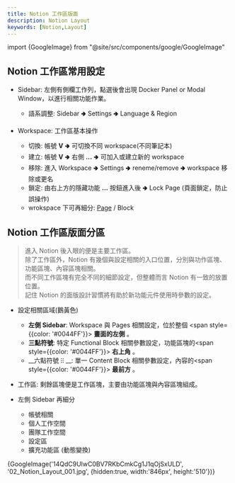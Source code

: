 ```yaml
---
title: Notion 工作區版面
description: Notion Layout
keywords: [Notion,Layout]
---
```

import {GoogleImage} from "@site/src/components/google/GoogleImage"


## Notion 工作區常用設定
* Sidebar: 左側有側欄工作列，點選後會出現 Docker Panel or Modal Window，以進行相關功能作業。
    * 語系調整: Sidebar 🢂 Settings 🢂 Language & Region  
     
* Workspace: 工作區基本操作  
    * 切換: 帳號 __V__  🢂 可切換不同 workspace(不同筆記本)  
    * 建立: 帳號 __V__ 🢂 右側 __...__ 🢂 可加入或建立新的 workspace  
    * 移除: 進入 Workspace 🢂 Settings 🢂 reneme/remove 🢂 workspace 移除或更名  
    * 鎖定: 由右上方的隱藏功能 __...__ 按鈕進入後 🢂 Lock Page (頁面鎖定，防止誤操作)  
    * wrokspace 下可再細分: [Page](./Notion_Page) / Block 


## Notion 工作區版面分區
> 進入 Notion 後入眼的便是主要工作區。 <br/>
> 除了工作區外，Notion 有幾個與設定相關的入口位置，分別與功作區塊、功能區塊、內容區塊相關。 <br/>
> 而不同工作區塊有完全不同的細節設定，但整體而言 Notion 有一致的放置位置。  <br/>
> 記住 Notion 的面版設計習慣將有助於新功能元件使用時參數的設定。  

* 設定相關區域(鵝黃色)
    * __左側 Sidebar__: Workspace 與 Pages 相關設定，位於整個 <span style={{color: '#0044FF'}}> **畫面的左側** </span> 。
    * __三點符號__: 特定 Functional  Block 相關參數設定，功能區塊的<span style={{color: '#0044FF'}}> **右上角** </span>。
    * __六點符號 ⁝⁝ __: 單一 Content Block 相關參數設定，內容的<span style={{color: '#0044FF'}}> **最前方** </span>。

    
* 工作區: 剩餘區塊便是工作區塊，主要由功能區塊與內容區塊組成。

* 左側 Sidebar 再細分
    * 帳號相關
    * 個人工作空間
    * 團隊工作空間
    * 設定區
    * 擴充功能區 (動態變換)


<span>
 {GoogleImage('14QdC9UlwC0BV7RKbCmkCg1J1qOjSxULD', '02_Notion_Layout_001.jpg', {hidden:true, width:'846px', height:'510'})}
</span>